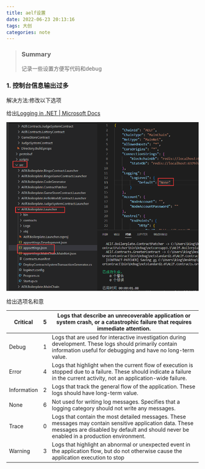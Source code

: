 ```yaml
---
title: aelf设置
date: 2022-06-23 20:13:16
tags: 大创
categories: note
---
```


> ### Summary
>
> 记录一些设置方便写代码和debug

<!--more-->

### 1. 控制台信息输出过多

解决方法:修改以下选项

给出[Logging in .NET | Microsoft Docs](https://docs.microsoft.com/en-us/dotnet/core/extensions/logging?tabs=command-line)

![image-20220623201550242](aelf设置/image-20220623201550242.png)

给出选项名和意

| Critical    | 5    | Logs that describe an unrecoverable application or system crash, or a catastrophic failure that requires immediate attention. |
| ----------- | ---- | ------------------------------------------------------------ |
| Debug       | 1    | Logs that are used for interactive investigation during development. These logs should primarily contain information useful for debugging and have no long-term value. |
| Error       | 4    | Logs that highlight when the current flow of execution is stopped due to a failure. These should indicate a failure in the current activity, not an application-wide failure. |
| Information | 2    | Logs that track the general flow of the application. These logs should have long-term value. |
| None        | 6    | Not used for writing log messages. Specifies that a logging category should not write any messages. |
| Trace       | 0    | Logs that contain the most detailed messages. These messages may contain sensitive application data. These messages are disabled by default and should never be enabled in a production environment. |
| Warning     | 3    | Logs that highlight an abnormal or unexpected event in the application flow, but do not otherwise cause the application execution to stop |
